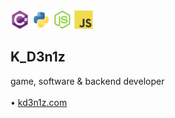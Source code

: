 <div>
  <img src="https://raw.githubusercontent.com/devicons/devicon/master/icons/csharp/csharp-original.svg" title="nodejs" width="30" height="30"/>
  <img src="https://raw.githubusercontent.com/devicons/devicon/master/icons/python/python-original.svg" title="nodejs" width="30" height="30"/>
  <img src="https://raw.githubusercontent.com/devicons/devicon/master/icons/nodejs/nodejs-plain.svg" title="nodejs" width="30" height="30"/>
  <img src="https://raw.githubusercontent.com/devicons/devicon/master/icons/javascript/javascript-original.svg" title="nodejs" width="30" height="30"/>
</div>

## K_D3n1z
game, software & backend developer
<br><br>
• [kd3n1z.com](http://kd3n1z.com)<br>
